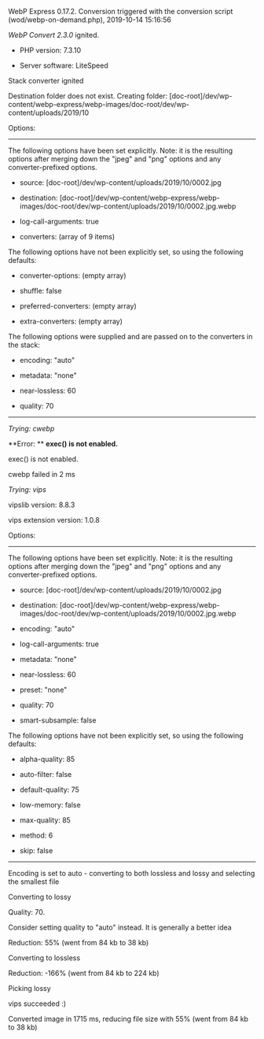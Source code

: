 WebP Express 0.17.2. Conversion triggered with the conversion script (wod/webp-on-demand.php), 2019-10-14 15:16:56

*WebP Convert 2.3.0*  ignited.
- PHP version: 7.3.10
- Server software: LiteSpeed

Stack converter ignited
Destination folder does not exist. Creating folder: [doc-root]/dev/wp-content/webp-express/webp-images/doc-root/dev/wp-content/uploads/2019/10

Options:
------------
The following options have been set explicitly. Note: it is the resulting options after merging down the "jpeg" and "png" options and any converter-prefixed options.
- source: [doc-root]/dev/wp-content/uploads/2019/10/0002.jpg
- destination: [doc-root]/dev/wp-content/webp-express/webp-images/doc-root/dev/wp-content/uploads/2019/10/0002.jpg.webp
- log-call-arguments: true
- converters: (array of 9 items)

The following options have not been explicitly set, so using the following defaults:
- converter-options: (empty array)
- shuffle: false
- preferred-converters: (empty array)
- extra-converters: (empty array)

The following options were supplied and are passed on to the converters in the stack:
- encoding: "auto"
- metadata: "none"
- near-lossless: 60
- quality: 70
------------


*Trying: cwebp* 

**Error: ** **exec() is not enabled.** 
exec() is not enabled.
cwebp failed in 2 ms

*Trying: vips* 
vipslib version: 8.8.3
vips extension version: 1.0.8

Options:
------------
The following options have been set explicitly. Note: it is the resulting options after merging down the "jpeg" and "png" options and any converter-prefixed options.
- source: [doc-root]/dev/wp-content/uploads/2019/10/0002.jpg
- destination: [doc-root]/dev/wp-content/webp-express/webp-images/doc-root/dev/wp-content/uploads/2019/10/0002.jpg.webp
- encoding: "auto"
- log-call-arguments: true
- metadata: "none"
- near-lossless: 60
- preset: "none"
- quality: 70
- smart-subsample: false

The following options have not been explicitly set, so using the following defaults:
- alpha-quality: 85
- auto-filter: false
- default-quality: 75
- low-memory: false
- max-quality: 85
- method: 6
- skip: false
------------

Encoding is set to auto - converting to both lossless and lossy and selecting the smallest file

Converting to lossy
Quality: 70. 
Consider setting quality to "auto" instead. It is generally a better idea
Reduction: 55% (went from 84 kb to 38 kb)

Converting to lossless
Reduction: -166% (went from 84 kb to 224 kb)

Picking lossy
vips succeeded :)

Converted image in 1715 ms, reducing file size with 55% (went from 84 kb to 38 kb)
